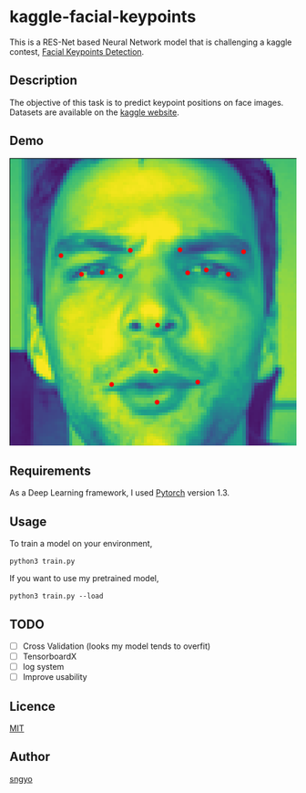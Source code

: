 # kaggle-facial-keypoints
This is a RES-Net based Neural Network model that is challenging a kaggle contest, [Facial Keypoints Detection](https://www.kaggle.com/c/facial-keypoints-detection).


## Description
The objective of this task is to predict keypoint positions on face images. Datasets are available on the [kaggle website](https://www.kaggle.com/c/facial-keypoints-detection/data).

## Demo
![result_image](https://github.com/axinc-ai/kaggle-facial-keypoints/blob/master/result.png)

## Requirements
As a Deep Learning framework, I used [Pytorch](https://pytorch.org) version 1.3.

## Usage 
To train a model on your environment, 
```
python3 train.py 
```
If you want to use my pretrained model, 
```
python3 train.py --load
```

## TODO
- [ ] Cross Validation (looks my model tends to overfit)
- [ ] TensorboardX
- [ ] log system
- [ ] Improve usability

## Licence
[MIT](https://github.com/axinc-ai/kaggle-facial-keypoints/blob/master/LICENSE.txt)

## Author
[sngyo](https://github.com/sngyo)
